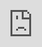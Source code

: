 ```yaml
---
title: "Genetic Algorithms in Simulations"
date: "2021-08-04"
categories: 
  - "Simulation"
  - "AI"
---
```


**_[Explore a Genetic Algorithm Based Employee Scheduling Simulation](https://hash.ai/@hash/genetic-programming)_**

Genetic algorithms follow the logic of evolution - from a pool of solutions, evolve the best solution for a given problem. This is an effective approach to finding optimal solutions to tricky, complex multi-dimensional optimization problems.

The basic process is an evolutionary loop:

![](images/untitled-2.png)

A number of potential solutions are created. They pass through a selection filter that selects solutions based on their fitness, the ones that moves up the 'fitness landscape', closer to the peak of the best possible solutions. Then, these solutions become the seeds for the next generation of potential solutions, one of which might be a superior solution. And the process continues.

## Overview

In the demo simulation, we use a genetic algorithm to find the best workforce schedule. Many companies face the challenge of effectively maximizing coverage of a schedule and meeting demand. We can model the problem as a series of constraints.

- Does an employee work a reasonable number of hours? An employee schedule should aim for above and below a given number of hours.

- Are employee hours spread out over a day? It doesn't make sense to have ten employees working from 9am to 10am, and no employees from 10am to 11am. An ideal employee coverage is spread out across the full day.

- Do all employees contribute? If a group of ten employees is working at a company, it would be weird if nine of them were working and one never worked.

Each agent in the simulation is a potential employee schedule. Some will be better than others at meeting these constraints, and over the course of the simulation we’ll evolve better schedules.

There are four behaviors that implement the genetic algorithm:

- Fitness: A behavior that assesses the fitness of a given solution by comparing it against a set of constraints and costs.

- Evaluate: Normalize and compare agent fitnesses. Select a subset of agents based on their 'fitness'.

- Crossover: Take this subset of solutions and swap aspects of them, 'breeding' new solutions and using them in the next iteration.

- Mutate: Introduce mutations into the new solutions; random changes that may or may not make them more fit.

There are two types of agents in use during a GA optimization: solution agents and a manager agent.

Solution agents have two key attributes:

```
"bitfield": <string>, 
"fitness": <float>
```

A bitfield represents the solution - it's a series of integers that map to the company’s work schedule. You can think of the full string as the combination of each employee’s start time of their shift, and the length of their shift. So the length of the string will be the number of bits needed to encode the shift information \* the number of employees.

The fitness attribute is a measure of how well the potential solution fits the constraints of the fitness evaluation.

These constraints are stored in **fitness.js**.

Every timestep a solution runs **fitness.js**, stores the results, and shares them with the manager agent.

The manager agent runs **evaluate.js** and selects the best - the manager agent then creates a new pool of solutions. The solution's are generated from a **crossover** and **mutation** of existing solutions. The existing solutions, except for the best one, are removed from the simulation. Over a series of time steps we get closer to the optimum.

## Simulation

<iframe style="position: absolute; top: 0; left: 0;" src="https://core.hash.ai/embed.html?project=%40hash%2Fgenetic-programming&amp;ref=stable&amp;tabs=3d%2Canalysis
" scrolling="auto" width="100%" height="100%" frameborder="0"></iframe>

The current best solution is visualized by a set of colored bars representing the employee shifts. Each employee is represented by a different color, and the bar extends from the beginning to the end of their shift. This allows you to easily see how many employees are working at any given time.

![](images/image36.png)

The current best solution, represented by each employee's work schedule

At the start of the simulation, the fitness of the different solutions is relatively low, but you can see in jumps and spurts how the solution set discovers better configurations. After a hundred time steps the solution has plateaued at the best possible fitness score.

![](images/37F73BBB-56CF-4D93-B75B-640ED1074A09-456-00005E6F4742DC0E.png)

Genetic algorithms are best employed when there's a clear fitness function to optimize for and where there are many potential parameters to tweak. You can use them in conjunction with [HASH optimization experiments](https://docs.hash.ai/core/creating-simulations/experiments/optimization-experiments) to automatically generate good solutions from your simulations.

You can find a version of this simulation [written in Python here](https://hash.ai/@hash/genetic-programming-employee-shifts-python).
